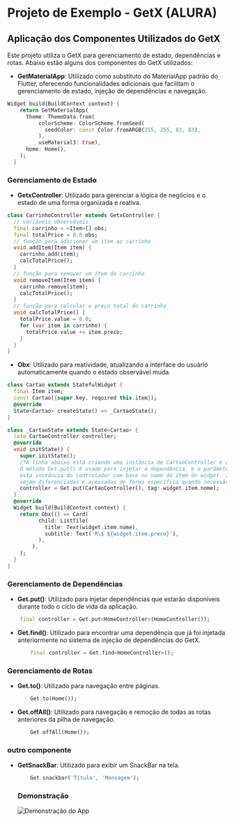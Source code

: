 # Projeto de Exemplo - GetX (ALURA)

## Aplicação dos Componentes Utilizados do GetX

Este projeto utiliza o GetX para gerenciamento de estado, dependências e rotas. Abaixo estão alguns dos componentes do GetX utilizados:


- **GetMaterialApp**: Utilizado como substituto do MaterialApp padrão do Flutter, oferecendo funcionalidades adicionais que facilitam o gerenciamento de estado, injeção de dependências e navegação.

```dart
Widget build(BuildContext context) {
    return GetMaterialApp(
      theme: ThemeData.from(
          colorScheme: ColorScheme.fromSeed(
            seedColor: const Color.fromARGB(255, 255, 83, 83),
          ),
          useMaterial3: true),
      home: Home(),
    );
  }
```

### Gerenciamento de Estado
- **GetxController**: Utilizado para gerenciar a lógica de negócios e o estado de uma forma organizada e reativa.

```dart
class CarrinhoController extends GetxController {
  // variáveis observáveis
  final carrinho = <Item>[].obs;
  final totalPrice = 0.0.obs;
  // função para adicionar um item ao carrinho
  void addItem(Item item) {
    carrinho.add(item);
    calcTotalPrice();
  }
  // função para remover um item do carrinho
  void removeItem(Item item) {
    carrinho.remove(item);
    calcTotalPrice();
  }
  // função para calcular o preço total do carrinho  
  void calcTotalPrice() {
    totalPrice.value = 0.0;
    for (var item in carrinho) {
      totalPrice.value += item.preco;
    }
  }
}
```

- **Obx**: Utilizado para reatividade, atualizando a interface do usuário automaticamente quando o estado observável muda.

```dart
class Cartao extends StatefulWidget {
  final Item item;
  const Cartao({super.key, required this.item});
  @override
  State<Cartao> createState() => _CartaoState();
}

class _CartaoState extends State<Cartao> {
  late CartaoController controller;
  @override
  void initState() {
    super.initState();
    /*A linha abaixo está criando uma instância de CartaoController e a registrando no GetX dependency injection system.
    O método Get.put() é usado para injetar a dependência, e o parâmetro 'tag' é utilizado para identificar unicamente
    esta instância do controlador com base no nome do item do widget. Isso permite que diferentes instâncias do controlador
    sejam diferenciadas e acessadas de forma específica quando necessário.*/
    controller = Get.put(CartaoController(), tag: widget.item.nome);
  }
  @override
  Widget build(BuildContext context) {
    return Obx(() => Card(
          child: ListTile(
            title: Text(widget.item.nome),
            subtitle: Text('R\$ ${widget.item.preco}'),
          ),
        ),
    );
  }
}

```



### Gerenciamento de Dependências

- **Get.put()**: Utilizado para injetar dependências que estarão disponíveis durante todo o ciclo de vida da aplicação.

```dart
    final controller = Get.put<HomeController>(HomeController());
```

- **Get.find()**: Utilizado para encontrar uma dependência que já foi injetada anteriormente no sistema de injeção de dependências do GetX.
    
    ```dart
        final controller = Get.find<HomeController>();
    ```

### Gerenciamento de Rotas

- **Get.to()**: Utilizado para navegação entre páginas.
    
    ```dart
        Get.to(Home());
    ```

- **Get.offAll()**: Utilizado para navegação e remoção de todas as rotas anteriores da pilha de navegação.
        
    ```dart
        Get.offAll(Home());
    ```

### outro componente
- **GetSnackBar**: Utilizado para exibir um SnackBar na tela.
        
    ```dart
        Get.snackbar('Título', 'Mensagem');
    ```


    ### Demonstração

    ![Demonstração do App](../getx.gif)


